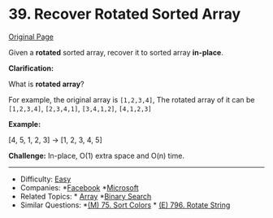 # 39. Recover Rotated Sorted Array

[Original Page](http://www.lintcode.com/en/problem/recover-rotated-sorted-array/)

Given a **rotated** sorted array, recover it to sorted array **in-place**.
 
**Clarification:** 

What is **rotated array**?

For example, the original array is `[1,2,3,4]`, The rotated array of it can be `[1,2,3,4]`, `[2,3,4,1]`, `[3,4,1,2]`, `[4,1,2,3]`


**Example:**

[4, 5, 1, 2, 3] -> [1, 2, 3, 4, 5]


**Challenge:** 
In-place, O(1) extra space and O(n) time.

---

* Difficulty: [Easy](https://leetcode.com/problemset/all/?difficulty=Easy)
* Companies: *[Facebook](https://leetcode.com/company/facebook/) *[Microsoft](https://leetcode.com/company/microsoft/) 
* Related Topics: * [Array](https://leetcode.com/tag/array/) *[Binary Search](https://leetcode.com/tag/binary-search/)
* Similar Questions: *[(M) 75. Sort Colors](https://leetcode.com/problems/sort-colors/description/) * [(E) 796. Rotate String](https://leetcode.com/problems/rotate-string/description/)
